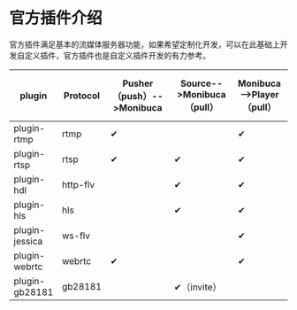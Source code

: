 # 官方插件介绍

官方插件满足基本的流媒体服务器功能，如果希望定制化开发，可以在此基础上开发自定义插件，官方插件也是自定义插件开发的有力参考。

plugin| Protocol | Pusher（push）-->Monibuca  |Source-->Monibuca（pull）|Monibuca-->Player（pull）|Monibuca（push）-->Other Server
|---------| -------------|-------------| -------------|-------------|--
plugin-rtmp|rtmp|✔||✔|
plugin-rtsp|rtsp|✔|✔|✔|✔
plugin-hdl|http-flv||✔|✔|
plugin-hls|hls||✔|✔|
plugin-jessica|ws-flv|||✔|
plugin-webrtc|webrtc|✔||✔
plugin-gb28181|gb28181||✔（invite）|